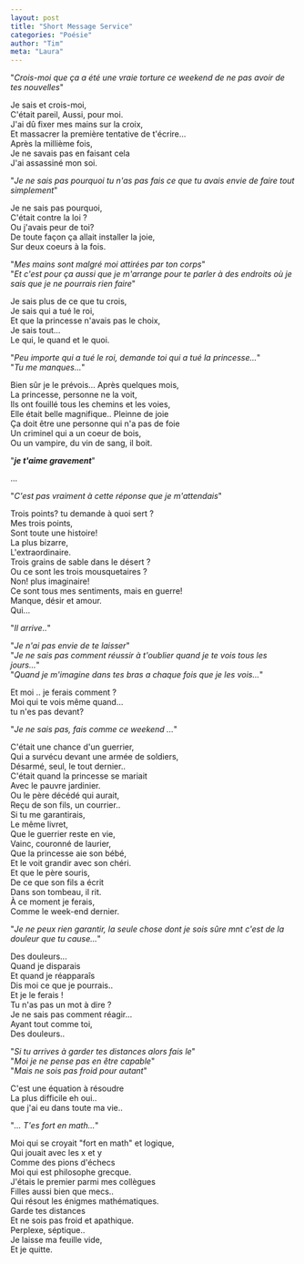 ```yaml
---
layout: post
title: "Short Message Service"
categories: "Poésie"
author: "Tim"
meta: "Laura"
---
```


"*Crois-moi que ça a été une vraie torture ce weekend de ne pas avoir de tes nouvelles*"   

Je sais et crois-moi,   
C'était pareil, Aussi, pour moi.  
J'ai dû fixer mes mains sur la croix,  
Et massacrer la première tentative de t'écrire...    
Après la millième fois,   
Je ne savais pas en faisant cela   
J'ai assassiné mon soi.  

"*Je ne sais pas pourquoi tu n'as pas fais ce que tu avais envie de faire tout simplement*"  

Je ne sais pas pourquoi,   
C'était contre la loi ?    
Ou j'avais peur de toi?    
De toute façon ça allait installer la joie,   
Sur deux coeurs à la fois.   

"*Mes mains sont malgré moi attirées par ton corps*"   
"*Et c'est pour ça aussi que je m'arrange pour te parler à des endroits où je sais que je ne pourrais rien faire*"   

Je sais plus de ce que tu crois,   
Je sais qui a tué le roi,   
Et que la princesse n'avais pas le choix,   
Je sais tout...   
Le qui, le quand et le quoi.   

"*Peu importe qui a tué le roi, demande toi qui a tué la princesse...*"   
"*Tu me manques...*"

Bien sûr je le prévois... 
Après quelques mois,  
La princesse, personne ne la voit,   
Ils ont fouillé tous les chemins et les voies,   
Elle était belle magnifique.. Pleinne de joie   
Ça doit être une personne qui n'a pas de foie   
Un criminel qui a un coeur de bois,   
Ou un vampire, du vin de sang, il boit.   

"***je t'aime gravement***"   

...   

"*C'est pas vraiment à cette réponse que je m'attendais*"    

Trois points? tu demande à quoi sert ?   
Mes trois points,   
Sont toute une histoire!   
La plus bizarre,   
L'extraordinaire.    
Trois grains de sable dans le désert ?   
Ou ce sont les trois mousquetaires ?    
Non! plus imaginaire!   
Ce sont tous mes sentiments, mais en guerre!    
Manque, désir et amour.   
Qui...

"*Il arrive..*"  



"*Je n'ai pas envie de te laisser*"   
"*Je ne sais pas comment réussir à t'oublier quand je te vois tous les jours...*"   
"*Quand je m'imagine dans tes bras a chaque fois que je les vois...*"   

Et moi ..  je ferais comment ?   
Moi qui te vois même quand...    
tu n'es pas devant?   

"*Je ne sais pas, fais comme ce weekend ...*"    

C'était une chance d'un guerrier,   
Qui a survécu devant une armée de soldiers,  
Désarmé, seul, le tout dernier..   
C'était quand la princesse se mariait   
Avec le pauvre jardinier.   
Ou le père décédé qui aurait,   
Reçu de son fils, un courrier..   
Si tu me garantirais,   
Le même livret,   
Que le guerrier reste en vie,   
Vainc, couronné de laurier,   
Que la princesse aie son bébé,   
Et le voit grandir avec son chéri.   
Et que le père souris,   
De ce que son fils a écrit   
Dans son tombeau, il rit.   
À ce moment je ferais,   
Comme le week-end dernier.   

"*Je ne peux rien garantir, la seule chose dont je sois sûre mnt c'est de la douleur que tu cause...*"    

Des douleurs...   
Quand je disparais    
Et quand je réapparaîs   
Dis moi ce que je pourrais..   
Et je le ferais !    
Tu n'as pas un mot à dire ?    
Je ne sais pas comment réagir...    
Ayant tout comme toi,    
Des douleurs..    

"*Si tu arrives à garder tes distances alors fais le*"    
"*Moi je ne pense pas en être capable*"   
"*Mais ne sois pas froid pour autant*"   

C'est une équation à résoudre     
La plus difficile eh oui..    
que j'ai eu dans toute ma vie..   

"*... T'es fort en math...*"    

Moi qui se croyait "fort en math" et logique,   
Qui jouait avec les x et y   
Comme des pions d'échecs    
Moi qui est philosophe grecque.    
J'étais le premier parmi mes collègues    
Filles aussi bien que mecs..    
Qui résout les énigmes mathématiques.   
Garde tes distances    
Et ne sois pas froid et apathique.    
Perplexe, séptique..   
Je laisse ma feuille vide,   
Et je quitte.      
